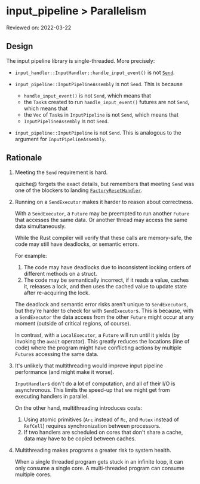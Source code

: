 # input_pipeline > Parallelism

Reviewed on: 2022-03-22

## Design

The input pipeline library is single-threaded. More precisely:

* `input_handler::InputHandler::handle_input_event()` is not [`Send`](https://doc.rust-lang.org/std/marker/trait.Send.html).

* `input_pipeline::InputPipelineAssembly` is not `Send`. This is because
  * `handle_input_event()` is not `Send`, which means that
  * the `Task`s created to run `handle_input_event()` futures are not `Send`,
    which means that
  * the `Vec` of `Task`s in `InputPipeline` is not `Send`, which means that
  * `InputPipelineAssembly` is not `Send`.

* `input_pipeline::InputPipeline` is not `Send`. This is analogous to
  the argument for `InputPipelineAssembly`.

## Rationale

1. Meeting the `Send` requirement is hard.

   quiche@ forgets the exact details, but remembers that meeting `Send` was one
   of the blockers to landing [`FactoryResetHandler`](https://fuchsia-review.googlesource.com/c/fuchsia/+/544827).

1. Running on a `SendExecutor` makes it harder to reason about correctness.

   With a `SendExecutor`, a `Future` may be preempted to run another `Future`
   that accesses the same data. Or another thread may access the same data
   simultaneously.

   While the Rust compiler will verify that these calls are memory-safe,
   the code may still have deadlocks, or semantic errors.

   For example:
   1. The code may have deadlocks due to inconsistent locking orders of different
      methods on a struct.
   1. The code may be semantically incorrect, if it reads a value, caches it,
      releases a lock, and then uses the cached value to update state after
      re-acquiring the lock.

   The deadlock and semantic error risks aren't unique to `SendExecutor`s, but
   they're harder to check for with `SendExecutor`s. This is because, with a
   `SendExecutor` the data access from the other `Future` might occur at any
   moment (outside of critical regions, of course).

   In contrast, with a `LocalExecutor`, a `Future` will run until it yields (by
   invoking the `await` operator). This greatly reduces the locations (line
   of code) where the program might have conflicting actions by multiple
   `Future`s accessing the same data.

1. It's unlikely that multithreading would improve input pipeline performance
   (and might make it worse).

   `InputHandler`s don't do a lot of computation, and all of their I/O is
   asynchronous. This limits the speed-up that we might get from executing
   handlers in parallel.

   On the other hand, multithreading introduces costs:
   1. Using atomic primitives (`Arc` instead of `Rc`, and `Mutex` instead of
      `RefCell`) requires synchronization between processors.
   2. If two handlers are scheduled on cores that don't share a cache, data
      may have to be copied between caches.

1. Multithreading makes programs a greater risk to system health.

   When a single threaded program gets stuck in an infinite loop, it can only
   consume a single core. A multi-threaded program can consume multiple cores.